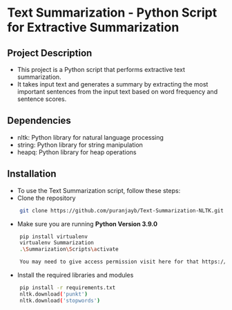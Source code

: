 
# Text Summarization - Python Script for Extractive Summarization
## Project Description
- This project is a Python script that performs extractive text summarization. 
- It takes input text and generates a summary by extracting the most important sentences from the input text based on word frequency and sentence scores.

## Dependencies
- nltk: Python library for natural language processing
- string: Python library for string manipulation
- heapq: Python library for heap operations


## Installation
- To use the Text Summarization script, follow these steps:
- Clone the repository 
```bash
    git clone https://github.com/puranjayb/Text-Summarization-NLTK.git
```
- Make sure you are running **Python Version 3.9.0**
```bash
    pip install virtualenv
    virtualenv Summarization
    .\Summarization\Scripts\activate

    You may need to give access permission visit here for that https://stackoverflow.com/questions/18713086/virtualenv-wont-activate-on-windows#:~:text=To%20fix%20it%2C%20you%20should%20try%20executing%20Set-ExecutionPolicy,more%20unsafe%2C%20but%20recommended%20by%20MS%20Tech%20Support.
```
- Install the required libraries and modules
```bash
    pip install -r requirements.txt
    nltk.download('punkt')
    nltk.download('stopwords')
```
    
